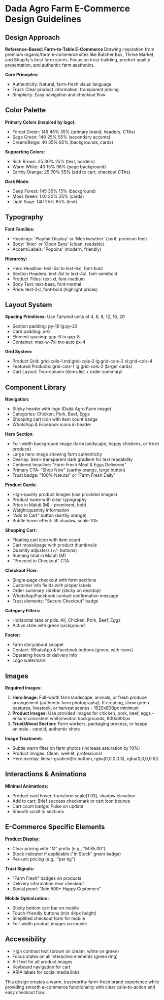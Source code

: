 # Dada Agro Farm E-Commerce Design Guidelines

## Design Approach
**Reference-Based: Farm-to-Table E-Commerce**
Drawing inspiration from premium organic/farm e-commerce sites like Butcher Box, Thrive Market, and Shopify's best farm stores. Focus on trust-building, product quality presentation, and authentic farm aesthetics.

**Core Principles:**
- Authenticity: Natural, farm-fresh visual language
- Trust: Clear product information, transparent pricing
- Simplicity: Easy navigation and checkout flow

## Color Palette

**Primary Colors (inspired by logo):**
- Forest Green: 145 45% 35% (primary brand, headers, CTAs)
- Sage Green: 140 25% 55% (secondary accents)
- Cream/Beige: 40 35% 92% (backgrounds, cards)

**Supporting Colors:**
- Rich Brown: 25 30% 25% (text, borders)
- Warm White: 40 15% 98% (page background)
- Earthy Orange: 25 70% 55% (add to cart, checkout CTAs)

**Dark Mode:**
- Deep Forest: 145 35% 15% (background)
- Moss Green: 140 20% 35% (cards)
- Light Sage: 140 25% 85% (text)

## Typography

**Font Families:**
- Headings: 'Playfair Display' or 'Merriweather' (serif, premium feel)
- Body: 'Inter' or 'Open Sans' (clean, readable)
- Accent/Labels: 'Poppins' (modern, friendly)

**Hierarchy:**
- Hero Headline: text-5xl to text-6xl, font-bold
- Section Headers: text-3xl to text-4xl, font-semibold
- Product Titles: text-xl, font-medium
- Body Text: text-base, font-normal
- Price: text-2xl, font-bold (highlight prices)

## Layout System

**Spacing Primitives:** Use Tailwind units of 4, 6, 8, 12, 16, 20
- Section padding: py-16 lg:py-20
- Card padding: p-6
- Element spacing: gap-6 to gap-8
- Container: max-w-7xl mx-auto px-4

**Grid System:**
- Product Grid: grid-cols-1 md:grid-cols-2 lg:grid-cols-3 xl:grid-cols-4
- Featured Products: grid-cols-1 lg:grid-cols-2 (larger cards)
- Cart Layout: Two-column (items list + order summary)

## Component Library

**Navigation:**
- Sticky header with logo (Dada Agro Farm image)
- Categories: Chicken, Pork, Beef, Eggs
- Shopping cart icon with item count badge
- WhatsApp & Facebook icons in header

**Hero Section:**
- Full-width background image (farm landscape, happy chickens, or fresh produce)
- Large hero image showing farm authenticity
- Overlay: Semi-transparent dark gradient for text readability
- Centered headline: "Farm Fresh Meat & Eggs Delivered"
- Primary CTA: "Shop Now" (earthy orange, large button)
- Trust badge: "100% Natural" or "Farm Fresh Daily"

**Product Cards:**
- High-quality product images (use provided images)
- Product name with clear typography
- Price in Maluti (M) - prominent, bold
- Weight/quantity information
- "Add to Cart" button (earthy orange)
- Subtle hover effect: lift shadow, scale-105

**Shopping Cart:**
- Floating cart icon with item count
- Cart modal/page with product thumbnails
- Quantity adjusters (+/- buttons)
- Running total in Maluti (M)
- "Proceed to Checkout" CTA

**Checkout Flow:**
- Single-page checkout with form sections
- Customer info fields with proper labels
- Order summary sidebar (sticky on desktop)
- WhatsApp/Facebook contact confirmation message
- Trust elements: "Secure Checkout" badge

**Category Filters:**
- Horizontal tabs or pills: All, Chicken, Pork, Beef, Eggs
- Active state with green background

**Footer:**
- Farm story/about snippet
- Contact: WhatsApp & Facebook buttons (green, with icons)
- Operating hours or delivery info
- Logo watermark

## Images

**Required Images:**
1. **Hero Image:** Full-width farm landscape, animals, or fresh produce arrangement (authentic farm photography). If creating, show green pastures, livestock, or harvest scenes - 1920x800px minimum
2. **Product Images:** Use provided images for chicken, pork, beef, eggs - ensure consistent white/neutral backgrounds, 800x800px
3. **Trust/About Section:** Farm workers, packaging process, or happy animals - candid, authentic shots

**Image Treatment:**
- Subtle warm filter on farm photos (increase saturation by 10%)
- Product images: Clean, well-lit, professional
- Hero overlay: linear-gradient(to bottom, rgba(0,0,0,0.3), rgba(0,0,0,0.5))

## Interactions & Animations

**Minimal Animations:**
- Product card hover: transform scale(1.03), shadow elevation
- Add to cart: Brief success checkmark or cart icon bounce
- Cart count badge: Pulse on update
- Smooth scroll to sections

## E-Commerce Specific Elements

**Product Display:**
- Clear pricing with "M" prefix (e.g., "M 85.00")
- Stock indicator if applicable ("In Stock" green badge)
- Per-unit pricing (e.g., "per kg")

**Trust Signals:**
- "Farm Fresh" badges on products
- Delivery information near checkout
- Social proof: "Join 500+ Happy Customers"

**Mobile Optimization:**
- Sticky bottom cart bar on mobile
- Touch-friendly buttons (min 44px height)
- Simplified checkout form for mobile
- Full-width product images on mobile

## Accessibility

- High contrast text (brown on cream, white on green)
- Focus states on all interactive elements (green ring)
- Alt text for all product images
- Keyboard navigation for cart
- ARIA labels for social media links

This design creates a warm, trustworthy farm-fresh brand experience while providing smooth e-commerce functionality with clear calls-to-action and easy checkout flow.